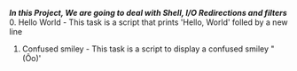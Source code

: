 ***In this Project, We are going to deal with Shell, I/O Redirections and filters***
0. Hello World - This task is a script that prints 'Hello, World' folled by a new line
1. Confused smiley - This task is a script to display a confused smiley "(Ôo)'
